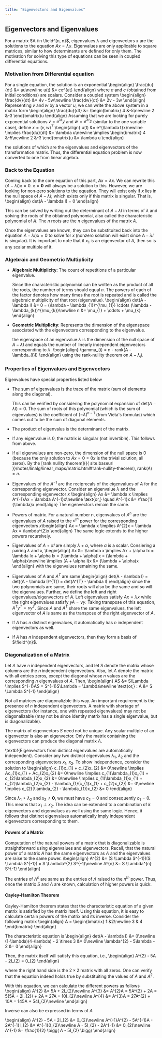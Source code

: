 ```yaml
---
title: "Eigenvectors and Eigenvalues"
---
```


<!-- %%%%%%%%%%%%%%%%%%%%%%%%%%%%%% -->
## Eigenvectors and Eigenvalues
For a matrix $A \in \field^{n, n}$, eigenvalues $\lambda$ and eigenvectors $x$ are the solutions to the equation $Ax = \lambda x$. Eigenvalues are only applicable to square matrices, similar to how determinants are defined for only them. The motivation for solving this type of equations can be seen in coupled differential equations.

<!-- %%%%%%%%%%%%%%%%%%%%%%%%%%%%%% -->
### Motivation from Differential equation
For a single equation, the solution is an exponential
\begin{align}
    \frac{du}{dt} &= au\newline
    u(t) &= ce^{at}
\end{align}
where $a$ and $c$ (obtained from initial conditions) are scalars. Consider a coupled system
\begin{align}
    \frac{dv}{dt} &= 4v - 5w\newline
    \frac{dw}{dt} &= 2v - 3w
\end{align}
Representing $v$ and $w$ by a vector $u$, we can write the above system in a matrix form
\begin{align}
    \frac{du}{dt} &= \begin{bmatrix}
        4 &-5\newline
        2 &-3
    \end{bmatrix}u
\end{align}
Assuming that we are looking for purely exponential solutions $v = e^{\lambda t}y$ and $w = e^{\lambda t}z$ (similar to the one variable case), define $x = (v, w)^{T}$
\begin{align}
    u(t) &= e^{\lambda t}x\newline
    \implies \frac{du}{dt} &= \lambda u\newline
    \implies \begin{bmatrix}
        4 &-5\newline
        2 &-3
    \end{bmatrix}u &= \lambda u
\end{align}

the solutions of which are the eigenvalues and eigenvectors of the transformation matrix. Thus, the differential equation problem is now converted to one from linear algebra.

<!-- %%%%%%%%%%%%%%%%%%%%%%%%%%%%%% -->
### Back to the Equation
Coming back to the core equation of this part, $Ax = \lambda x$. We can rewrite this $(A - \lambda I)x = 0$. $x = \mathbf{0}$ will always be a solution to this. However, we are looking for non-zero solutions to the equation. They will exist only if $x$ lies in the null space of $A - \lambda I$; which exists only if this matrix is singular. That is,
\begin{align}
    det(A - \lambda I) = 0
\end{align}

This can be solved by writing out the determinant of $A - \lambda I$ in terms of $\lambda$ and solving the roots of the obtained polynomial, also called the characteristic polynomial of $A$. The $n$ roots are the $n$ eigenvalues of the matrix $A$.

Once the eigenvalues are known, they can be substituited back into the equation $A - \lambda I)x = 0$ to solve for $x$ (nonzero solution will exist since $A - \lambda I$ is singular). It is important to note that if $x_{1}$ is an eigenvector of $A$, then so is any scalar multiple of it.

<!-- %%%%%%%%%%%%%%%%%%%%%%%%%%%%%% -->
### Algebraic and Geometric Multiplicity
* **Algebraic Multiplicity**: The count of repetitions of a particular eigenvalue.

    Since the characteristic polynomial can be written as the product of all the roots, the number of terms should equal $n$. The powers of each of the factor denotes how many times the root is repeated and is called the algebraic multiplicity of that root (eigenvalue).
    \begin{align}
        det(A - \lambda I) &= 0 = (\lambda - \lambda_{1})^{\mu_{1}} \cdots (\lambda - \lambda_{k})^{\mu_{k}}\newline
        n &= \mu_{1} + \cdots + \mu_{k}
    \end{align}
* **Geometric Multiplicity**: Represents the dimension of the eigenspace associated with the eigenvectors corresponding to the eigenvalue.

    the eigenspace of an eigenvalue $\lambda$ is the dimension of the null space of $A - \lambda I$ and equals the number of linearly independent eigenvectors corresponding to $\lambda$.
    \begin{align}
        \gamma_{i} = n - rank(A - \lambda_{i}I)
    \end{align}
    using the rank-nullity theorem on $A - \lambda_{i}I$.

<!-- %%%%%%%%%%%%%%%%%%%%%%%%%%%%%% -->
### Properties of Eigenvalues and Eigenvectors
Eigenvalues have special properties listed below
* The sum of eigenvalues is the trace of the matrix (sum of elements along the diagonal).

    This can be verified by considering the polynomial expansion of det$(A - \lambda I) = 0$. The sum of roots of this polynomial (which is the sum of eigenvalues) is the coefficient of $(-\lambda)^{n-1}$ (from Vieta's formulas) which comes out to be the sum of diagonal elements.
* The product of eigenvalus is the determinant of the matrix.
* If any eigenvalue is $0$, the matrix is singular (not invertible). This follows from above.
* If all eigenvalues are non-zero, the dimension of the null space is $0$ (because the only solution to $Ax = 0 = 0x$ is the trivial solution, all zeros). By the [rank nullity theorem]({{ site.baseurl }}/notes/linalg/linear_maps/matrix.html#rank-nullity-theorem), rank$(A) = n$.
* Eigenvalues of the $A^{-1}$ are the reciprocals of the eigenvalues of $A$ for the corresponding eigenvector. Consider an eigenvalue $\lambda$ and the corresponding eigenvector $x$
    \begin{align}
         Ax &= \lambda x \implies A^{-1}Ax = \lambda A^{-1}x\newline
         \text{or,} \quad A^{-1}x &= \frac{1}{\lambda}x
    \end{align}
    The eigenvectors remain the same.
* Powers of matrix. For a natural number n, eigenvalues of $A^{n}$ are the eigenvalues of $A$ raised to the $n^{th}$ power for the corresponding eigenvectors $x$\begin{align}
        Ax = \lambda x \implies A^{2}x = \lambda Ax = \lambda^{2}x
    \end{align}
    The same logic extends to the higher powers recursively.
* Eigenvalues of $A + \alpha I$ are simply $\lambda + \alpha$, where $\alpha$ is a scalar. Consiering a pairing $\lambda$ and $x$,
    \begin{align}
        Ax &= \lambda x \implies Ax + \alpha Ix = \lambda Ix + \alpha Ix = (\lambda + \alpha)Ix = (\lambda + \alpha)x\newline
        \implies (A + \alpha I)x &= (\lambda + \alpha)x
    \end{align}
    with the eigenvalues remaining the same.
* Eigenvalues of $A$ and $A^{T}$ are same
    \begin{align}
        det(A - \lambda I) = det((A - \lambda I)^{T}) = det(A^{T} - \lambda I)
    \end{align}
    since the two polynomials are same, their roots will also be the same and so will the eigenvalues. Further, we define the left and right eigenvalues/eigenvectors of $A$. Left eigenvalues satisfy $Ax = \lambda x$ while the right eigenvalues satisfy $yA = \nu y$. Taking transpose of this equation, $A^{T}y^{T} = \nu y^{T}$. Since $A$ and $A^{T}$ share the same eigenvalues, the left eigenvector of $A$ is same as the transpose of the right eigenvector of $A$.
* If $A$ has $n$ distinct eigenvalues, it automatically has $n$ independent eigenvectors as well.
* If $A$ has $n$ independent eigenvectors, then they form a basis of $\field^{n}$.

<!-- %%%%%%%%%%%%%%%%%%%%%%%%%%%%%% -->
### Diagonalization of a Matrix
Let $A$ have $n$ independent eigenvectors, and let $S$ denote the matrix whose columns are the $n$ independent eigenvectors. Also, let $\Lambda$ denote the matrix with all entries zeros, except the diagonal whose $n$ values are the corresponding $n$ eigenvalues of $A$. Then,
\begin{align}
    AS &= S\Lambda \implies S^{-1}AS = S^{-1}S\Lambda = \Lambda\newline
    \text{or,} \: A &= S \Lambda S^{-1}
\end{align}

Not all matrices are diagonalizble this way. An important requirement is the presence of $n$ independent eigenvectors. A matrix with shortage of eigenvectors (for instance, one with repeated eigenvalues) may not be diagonalizable (may not be since identity matrix has a single eigenvalue, but is diagonalizable).

The matrix of eigenvectors $S$ need not be unique. Any scalar multiple of an eigenvector is also an eigenvector. Only the matrix containing the eigenvectors can produce the diagonal matrix $\Lambda$.

\textbf{Eigenvectors from distinct eigenvalues are automatically independent}. Consider any two distinct eigenvalues $\lambda_{1}$, $\lambda_{2}$ and the corresponding eigenvectors $x_{1}$, $x_{2}$. To show independence, consider the solution to
\begin{align}
    c_{1}x_{1} + c_{2}x_{2} &= 0\newline
    \implies Ac_{1}x_{1} + Ac_{2}x_{2} &= 0\newline
    \implies c_{1}\lambda_{1}x_{1} + c_{2}\lambda_{2}x_{2} &= 0\newline
    \implies c_{1}\lambda_{1}x_{1} + c_{2}\lambda_{2}x_{2} - \lambda_{1}(c_{1}x_{1} + c_{2}x_{2}) &= 0\newline
    \implies c_{2}(\lambda_{2} - \lambda_{1})x_{2} &= 0
\end{align}

Since $\lambda_{1} \neq \lambda_{2}$ and $x_{2} \neq \mathbf{0}$, we must have $c_{2} = 0$ and consequently $c_{1} = 0$. This means that $x_{1} \perp x_{2}$. The idea can be extended to a combination of $k$ eigenvectors and eigenvalues as well using the same logic. Hence, it follows that distinct eigenvalues automatically imply independent eigenvectors corresponding to them.

<!-- %%%%%%%%%%%%%%%%%%%%%%%%%%%%%% -->
#### Powers of a Matrix
Computation of the natural powers of a matrix that is diagonalizable is straightforward using eigenvalues and eigenvectors. Recall, that the natural power of a matrix $A$ has the same eigenvectors as $A$ and the eigenvalues are raise to the same power.
\begin{align}
    A^{2} &= (S \Lambda S^{-1})(S \Lambda S^{-1}) = S \Lambda^{2} S^{-1}\newline
    A^{n} &= S \Lambda^{n} S^{-1}
\end{align}

The entries of $\Lambda^{n}$ are same as the entries of $\Lambda$ raised to the $n^{th}$ power. Thus, once the matrix $S$ and $\Lambda$ are known, calculation of higher powers is quick.

<!-- %%%%%%%%%%%%%%%%%%%%%%%%%%%%%% -->
#### Cayley-Hamilton Theorem
Cayley-Hamilton theorem states that the charecteristic equation of a given matrix is satisfied by the matrix itself. Using this equation, it is easy to calculate certain powers of the matrix and its inverse. Consider the following matrix
\begin{align}
    A = \begin{bmatrix}
        1 &2\newline 3 & 4
    \end{bmatrix}
\end{align}

The characteristic equation is
\begin{align}
    det(A - \lambda I) &= 0\newline
    (1-\lambda)(4-\lambda) - 2 \times 3 &= 0\newline
    \lambda^{2} - 5\lambda - 2 &= 0
\end{align}

Then, the matrix itself will satisfy this equation, i.e.,
\begin{align}
    A^{2} - 5A - 2I_{2} = 0_{2}
\end{align}

where the right hand side is the $2 \times 2$ matrix with all zeros. One can verify that the equation indeed holds true by substituiting the values of $A$ and $A^{2}$.

With this equation, we can calculate the different powers as follows
\begin{align}
    A^{2} &= 5A + 2I_{2}\newline
    A^{3} &= A^{2}A = 5A^{2} + 2A = 5(5A + 2I_{2}) + 2A = 27A + 10I_{2}\newline
    A^{4} &= A^{3}A = 27A^{2} + 10A = 145A + 54I_{2}\newline
\end{align}

Inverse can also be expressed in terms of $A$

\begin{align}
    A^{2} - 5A - 2I_{2} &= 0\_{2}\newline
    A^{-1}A^{2} - 5A^{-1}A - 2A^{-1}I_{2} &= A^{-1}0\_{2}\newline
    A - 5I_{2} - 2A^{-1} &= 0\_{2}\newline
    A^{-1} &= \frac{1}{2} \bigg( A - 5I_{2} \bigg)
\end{align}
